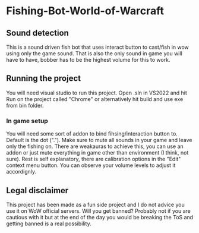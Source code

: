 # Fishing-Bot-World-of-Warcraft

## Sound detection
This is a sound driven fish bot that uses interact button to cast/fish in wow using only the game sound. That is also the only sound in game you will have to have, bobber has to be the highest volume for this to work.

## Running the project
You will need visual studio to run this project. Open .sln in VS2022 and hit Run on the project called "Chrome" or alternatively hit build and use exe from bin folder.

### In game setup
You will need some sort of addon to bind fihsing/interaction button to. Default is the dot ("."). Make sure to mute all sounds in your game and leave only the fishing on. There are weakauras to achieve this, you can use an addon or just mute everything in game other than environment (I think, not sure).
Rest is self explanatory, there are calibration options in the "Edit" context menu button. You can observe your volume levels to adjust it accordignly.

## Legal disclaimer
This project has been made as a fun side project and I do not advice you use it on WoW official servers. Will you get banned? Probably not if you are cautious with it but at the end of the day you would be breaking the ToS and getting banned is a real possibility.
